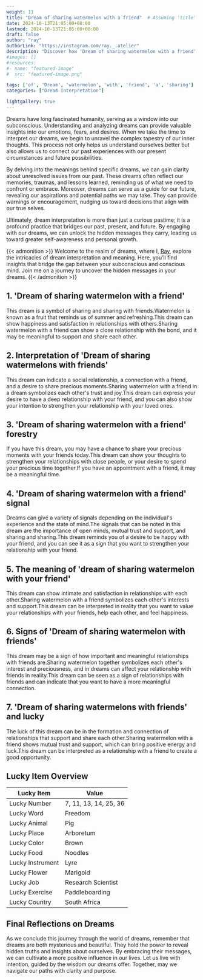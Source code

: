 ```yaml
---
weight: 11
title: "Dream of sharing watermelon with a friend"  # Assuming 'title' column exists
date: 2024-10-13T21:05:00+08:00
lastmod: 2024-10-13T21:05:00+08:00
draft: false
author: "ray"
authorLink: "https://instagram.com/ray._.atelier"
description: "Discover how 'Dream of sharing watermelon with a friend' can interpret your future and uncover its significant meanings in your life."
#images: []
#resources:
#- name: "featured-image"
#  src: "featured-image.png"

tags: ['of', 'Dream', 'watermelon', 'with', 'friend', 'a', 'sharing']
categories: ["Dream Interpretation"]

lightgallery: true
---
```


Dreams have long fascinated humanity, serving as a window into our subconscious. Understanding and analyzing dreams can provide valuable insights into our emotions, fears, and desires. When we take the time to interpret our dreams, we begin to unravel the complex tapestry of our inner thoughts. This process not only helps us understand ourselves better but also allows us to connect our past experiences with our present circumstances and future possibilities.

By delving into the meanings behind specific dreams, we can gain clarity about unresolved issues from our past. These dreams often reflect our memories, traumas, and lessons learned, reminding us of what we need to confront or embrace. Moreover, dreams can serve as a guide for our future, revealing our aspirations and potential paths we may take. They can provide warnings or encouragement, nudging us toward decisions that align with our true selves.

Ultimately, dream interpretation is more than just a curious pastime; it is a profound practice that bridges our past, present, and future. By engaging with our dreams, we can unlock the hidden messages they carry, leading us toward greater self-awareness and personal growth.

{{< admonition >}}
Welcome to the realm of dreams, where I, [Ray](https://instagram.com/ray._.atelier), explore the intricacies of dream interpretation and meaning. Here, you’ll find insights that bridge the gap between your subconscious and conscious mind. Join me on a journey to uncover the hidden messages in your dreams.
{{< /admonition >}}


## 1. 'Dream of sharing watermelon with a friend'
This dream is a symbol of sharing and sharing with friends.Watermelon is known as a fruit that reminds us of summer and refreshing.This dream can show happiness and satisfaction in relationships with others.Sharing watermelon with a friend can show a close relationship with the bond, and it may be meaningful to support and share each other.

## 2. Interpretation of 'Dream of sharing watermelons with friends'
This dream can indicate a social relationship, a connection with a friend, and a desire to share precious moments.Sharing watermelon with a friend in a dream symbolizes each other's trust and joy.This dream can express your desire to have a deep relationship with your friend, and you can also show your intention to strengthen your relationship with your loved ones.

## 3. 'Dream of sharing watermelon with a friend' forestry
If you have this dream, you may have a chance to share your precious moments with your friends today.This dream can show your thoughts to strengthen your relationships with close people, or your desire to spend your precious time together.If you have an appointment with a friend, it may be a meaningful time.

## 4. 'Dream of sharing watermelon with a friend' signal
Dreams can give a variety of signals depending on the individual's experience and the state of mind.The signals that can be noted in this dream are the importance of open minds, mutual trust and support, and sharing and sharing.This dream reminds you of a desire to be happy with your friend, and you can see it as a sign that you want to strengthen your relationship with your friend.

## 5. The meaning of 'dream of sharing watermelon with your friend'
This dream can show intimate and satisfaction in relationships with each other.Sharing watermelon with a friend symbolizes each other's interests and support.This dream can be interpreted in reality that you want to value your relationships with your friends, help each other, and feel happiness.

## 6. Signs of 'Dream of sharing watermelon with friends'
This dream may be a sign of how important and meaningful relationships with friends are.Sharing watermelon together symbolizes each other's interest and preciousness, and in dreams can affect your relationship with friends in reality.This dream can be seen as a sign of relationships with friends and can indicate that you want to have a more meaningful connection.

## 7. 'Dream of sharing watermelons with friends' and lucky
The luck of this dream can be in the formation and connection of relationships that support and share each other.Sharing watermelon with a friend shows mutual trust and support, which can bring positive energy and luck.This dream can be interpreted as a relationship with a friend to create a good opportunity.

## Lucky Item Overview
| Lucky Item          | Value              |
|---------------|--------------------|
| Lucky Number        | 7, 11, 13, 14, 25, 36  |
| Lucky Word          | Freedom |
| Lucky Animal        | Pig |
| Lucky Place         | Arboretum     |
| Lucky Color         | Brown     |
| Lucky Food          | Noodles      |
| Lucky Instrument    | Lyre |
| Lucky Flower        | Marigold    |
| Lucky Job           | Research Scientist       |
| Lucky Exercise      | Paddleboarding  |
| Lucky Country       | South Africa    |


##  Final Reflections on Dreams

As we conclude this journey through the world of dreams, remember that dreams are both mysterious and beautiful. They hold the power to reveal hidden truths and insights about ourselves. By embracing their messages, we can cultivate a more positive influence in our lives. Let us live with intention, guided by the wisdom our dreams offer. Together, may we navigate our paths with clarity and purpose.
